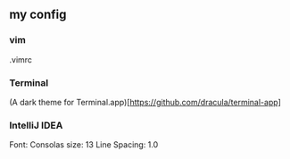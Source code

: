 ## my config

### vim
.vimrc

### Terminal
(A dark theme for Terminal.app)[https://github.com/dracula/terminal-app]

### IntelliJ IDEA
Font: Consolas
size: 13
Line Spacing: 1.0
